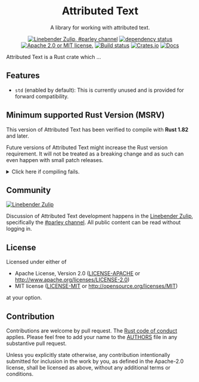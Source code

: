 <div align="center">

# Attributed Text

A library for working with attributed text.

[![Linebender Zulip, #parley channel](https://img.shields.io/badge/Linebender-%23parley-blue?logo=Zulip)](https://xi.zulipchat.com/#narrow/channel/205635-parley)
[![dependency status](https://deps.rs/repo/github/linebender/parley/status.svg)](https://deps.rs/repo/github/linebender/parley)
[![Apache 2.0 or MIT license.](https://img.shields.io/badge/license-Apache--2.0_OR_MIT-blue.svg)](#license)
[![Build status](https://github.com/linebender/parley/workflows/CI/badge.svg)](https://github.com/linebender/parley/actions)
[![Crates.io](https://img.shields.io/crates/v/attributed_text.svg)](https://crates.io/crates/attributed_text)
[![Docs](https://docs.rs/attributed_text/badge.svg)](https://docs.rs/attributed_text)

</div>

<!-- We use cargo-rdme to update the README with the contents of lib.rs.
To edit the following section, update it in lib.rs, then run:
cargo rdme --workspace-project=attributed_text --heading-base-level=0
Full documentation at https://github.com/orium/cargo-rdme -->

<!-- Intra-doc links used in lib.rs should be evaluated here.
See https://linebender.org/blog/doc-include/ for related discussion. -->
<!-- cargo-rdme start -->

Attributed Text is a Rust crate which ...

## Features

- `std` (enabled by default): This is currently unused and is provided for forward compatibility.

<!-- cargo-rdme end -->

## Minimum supported Rust Version (MSRV)

This version of Attributed Text has been verified to compile with **Rust 1.82** and later.

Future versions of Attributed Text might increase the Rust version requirement.
It will not be treated as a breaking change and as such can even happen with small patch releases.

<details>
<summary>Click here if compiling fails.</summary>

As time has passed, some of Attributed Text's dependencies could have released versions with a higher Rust requirement.
If you encounter a compilation issue due to a dependency and don't want to upgrade your Rust toolchain, then you could downgrade the dependency.

```sh
# Use the problematic dependency's name and version
cargo update -p package_name --precise 0.1.1
```

</details>

## Community

[![Linebender Zulip](https://img.shields.io/badge/Xi%20Zulip-%23parley-blue?logo=Zulip)](https://xi.zulipchat.com/#narrow/channel/205635-parley)

Discussion of Attributed Text development happens in the [Linebender Zulip](https://xi.zulipchat.com/), specifically the [#parley channel](https://xi.zulipchat.com/#narrow/channel/205635-parley).
All public content can be read without logging in.

## License

Licensed under either of

- Apache License, Version 2.0 ([LICENSE-APACHE](LICENSE-APACHE) or <http://www.apache.org/licenses/LICENSE-2.0>)
- MIT license ([LICENSE-MIT](LICENSE-MIT) or <http://opensource.org/licenses/MIT>)

at your option.

## Contribution

Contributions are welcome by pull request. The [Rust code of conduct] applies.
Please feel free to add your name to the [AUTHORS] file in any substantive pull request.

Unless you explicitly state otherwise, any contribution intentionally submitted for inclusion in the work by you, as defined in the Apache-2.0 license, shall be licensed as above, without any additional terms or conditions.

[Rust Code of Conduct]: https://www.rust-lang.org/policies/code-of-conduct
[AUTHORS]: ./AUTHORS

